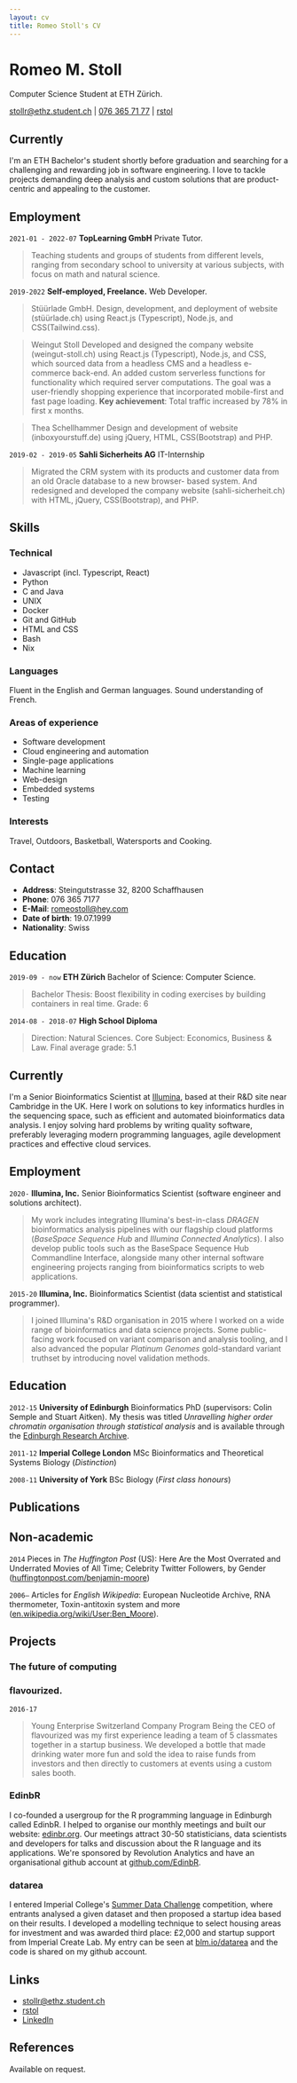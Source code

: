 ```yaml
---
layout: cv
title: Romeo Stoll's CV
---
```

# Romeo M. Stoll 
Computer Science Student at ETH Zürich.

<div id="webaddress">
<a href="mailto:stollr@ethz.student.ch">stollr@ethz.student.ch</a>
| <a href="tel:0763657177">076 365 71 77</a>
| <i class="fa fa-github"></i> <a href="http://github.com/rstol">rstol</a>
</div>

## Currently

I'm an ETH Bachelor's student shortly before graduation and searching for a challenging and rewarding job in software engineering. I love to tackle projects demanding deep analysis and custom solutions that are product-centric and appealing to the customer.


## Employment

`2021-01 - 2022-07` 
__TopLearning GmbH__ Private Tutor. 
> Teaching students and groups of students from different levels, ranging from secondary school to university at various subjects, with focus on math and natural science.

`2019-2022` 
__Self-employed, Freelance.__ Web Developer.
> Stüürlade GmbH. Design, development, and deployment of website (stüürlade.ch) using React.js (Typescript), Node.js, and CSS(Tailwind.css).

> Weingut Stoll 
Developed and designed the company website (weingut-stoll.ch) using React.js (Typescript), Node.js, and CSS, which sourced data from a headless CMS and a headless e-commerce back-end. An added custom serverless functions for functionality which required server computations. The goal was a user-friendly shopping experience that incorporated mobile-first and fast page loading.
__Key achievement__: Total traffic increased by 78% in first x months.

> Thea Schellhammer
Design and development of website (inboxyourstuff.de) using jQuery, HTML, CSS(Bootstrap) and PHP.

`2019-02 - 2019-05` 
__Sahli Sicherheits AG__ IT-Internship
> Migrated the CRM system with its products and customer data from an old Oracle database to a new browser- based system. And redesigned and developed the company website (sahli-sicherheit.ch) with HTML, jQuery, CSS(Bootstrap), and PHP.

## Skills
### Technical
* Javascript (incl. Typescript, React)
* Python
* C and Java
* UNIX
* Docker
* Git and GitHub
* HTML and CSS
* Bash
* Nix

### Languages
Fluent in the English and German languages. Sound understanding of French.

### Areas of experience

* Software development
* Cloud engineering and automation
* Single-page applications
* Machine learning
* Web-design
* Embedded systems
* Testing

### Interests

Travel, Outdoors, Basketball, Watersports and Cooking.

## Contact

* __Address__: Steingutstrasse 32, 8200 Schaffhausen
* __Phone__: 076 365 7177 
* __E-Mail__: romeostoll@hey.com
* __Date of birth__: 19.07.1999 
* __Nationality__: Swiss

## Education

`2019-09 - now`
__ETH Zürich__ Bachelor of Science: Computer Science.
> Bachelor Thesis: Boost flexibility in coding exercises by building containers in real time. Grade: 6

`2014-08 - 2018-07`
__High School Diploma__ 
> Direction: Natural Sciences. Core Subject: Economics, Business & Law. Final average grade: 5.1

## Currently

I'm a Senior Bioinformatics Scientist at [Illumina](http://www.illumina.com/), based at their R&D site near Cambridge in the UK. Here I work on solutions to key informatics hurdles in the sequencing space, such as efficient and automated bioinformatics data analysis. I enjoy solving hard problems by writing quality software, preferably leveraging modern programming languages, agile development practices and effective cloud services.

## Employment

`2020-` 
__Illumina, Inc.__ Senior Bioinformatics Scientist (software engineer and solutions architect). 
> My work includes integrating Illumina's best-in-class _DRAGEN_ bioinformatics analysis pipelines with our flagship cloud platforms (_BaseSpace Sequence Hub_ and _Illumina Connected Analytics_). I also develop public tools such as the BaseSpace Sequence Hub Commandline Interface, alongside many other internal software engineering projects ranging from bioinformatics scripts to web applications.

`2015-20` 
__Illumina, Inc.__ Bioinformatics Scientist (data scientist and statistical programmer).
> I joined Illumina's R&D organisation in 2015 where I worked on a wide range of bioinformatics and data science projects. Some public-facing work focused on variant comparison and analysis tooling, and I also advanced the popular _Platinum Genomes_ gold-standard variant truthset by introducing novel validation methods.

## Education

`2012-15`
__University of Edinburgh__ Bioinformatics PhD (supervisors: Colin Semple and Stuart Aitken). My thesis was titled _Unravelling higher order chromatin organisation through statistical analysis_ and is available through the [Edinburgh Research Archive](https://www.era.lib.ed.ac.uk/handle/1842/22906).

`2011-12`
__Imperial College London__ MSc Bioinformatics and Theoretical Systems Biology (_Distinction_)

`2008-11`
__University of York__ BSc Biology (_First class honours_)

## Publications

## Non-academic

`2014` Pieces in _The Huffington Post_ (US): Here Are the Most Overrated and Underrated Movies of All Time; Celebrity Twitter Followers, by Gender ([huffingtonpost.com/benjamin-moore](http://www.huffingtonpost.com/benjamin-moore/))

`2006–` Articles for _English Wikipedia_: European Nucleotide Archive, RNA thermometer, Toxin-antitoxin system and more ([en.wikipedia.org/wiki/User:Ben_Moore](https://en.wikipedia.org/wiki/User:Ben_Moore)).

## Projects

### The future of computing

### flavourized.
`2016-17`
> Young Enterprise Switzerland Company Program
Being the CEO of flavourized was my first experience leading a team of 5 classmates together in a startup business. We developed a bottle that made drinking water more fun and sold the idea to raise funds from investors and then directly to customers at events using a custom sales booth.

### EdinbR

I co-founded a usergroup for the R programming language in Edinburgh called EdinbR. I helped to organise our monthly meetings and built our website: [edinbr.org](http://edinbr.org). Our meetings attract 30-50 statisticians, data scientists and developers for talks and discussion about the R language and its applications. We're sponsored by Revolution Analytics and have an organisational github account at [github.com/EdinbR](https://github.com/EdinbR).

### datarea

I entered Imperial College's [Summer Data Challenge](https://www.imperial.ac.uk/data-science/education/summer-data-challenge/) competition, where entrants analysed a given dataset and then proposed a startup idea based on their results. I developed a modelling technique to select housing areas for investment and was awarded third place: £2,000 and startup support from Imperial Create Lab. My entry can be seen at [blm.io/datarea](http://blm.io/datarea) and the code is shared on my github account.


## Links

<!-- fa are fontawesome, ai are academicons -->
* <i class="fa fa-envelope"></i> <a href="mailto:stollr@ethz.student.ch">stollr@ethz.student.ch</a><br />
* <i class="fa fa-github"></i> <a href="http://github.com/rstol">rstol</a><br />
* <i class="fa fa-linkedin"></i> <a href="https://www.linkedin.com/in/romeo-stoll-276238171">LinkedIn</a>

## References

Available on request.

<!-- ### Footer

Last updated: Jan 2023 -->



